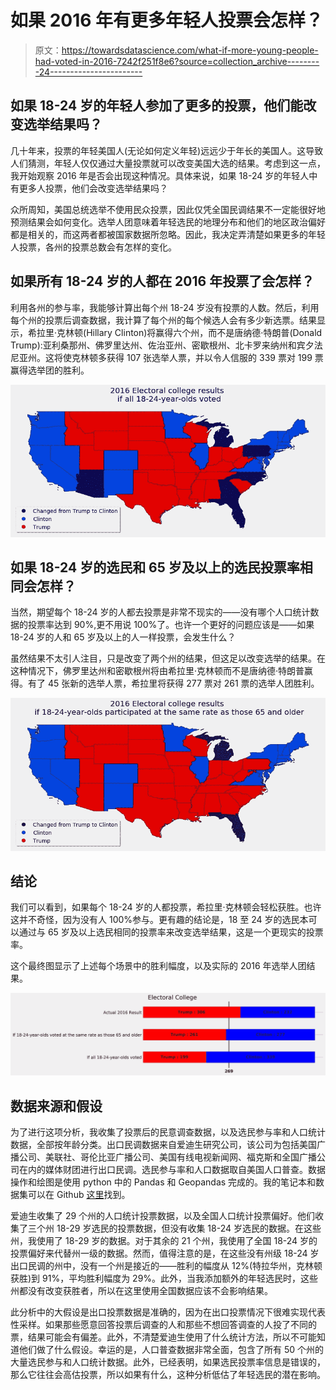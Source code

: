 # 如果 2016 年有更多年轻人投票会怎样？

> 原文：<https://towardsdatascience.com/what-if-more-young-people-had-voted-in-2016-7242f251f8e6?source=collection_archive---------24----------------------->

## 如果 18-24 岁的年轻人参加了更多的投票，他们能改变选举结果吗？

几十年来，投票的年轻美国人(无论如何定义年轻)远远少于年长的美国人。这导致人们猜测，年轻人仅仅通过大量投票就可以改变美国大选的结果。考虑到这一点，我开始观察 2016 年是否会出现这种情况。具体来说，如果 18-24 岁的年轻人中有更多人投票，他们会改变选举结果吗？

众所周知，美国总统选举不使用民众投票，因此仅凭全国民调结果不一定能很好地预测结果会如何变化。选举人团意味着年轻选民的地理分布和他们的地区政治偏好都是相关的，而这两者都被国家数据所忽略。因此，我决定弄清楚如果更多的年轻人投票，各州的投票总数会有怎样的变化。

## 如果所有 18-24 岁的人都在 2016 年投票了会怎样？

利用各州的参与率，我能够计算出每个州 18-24 岁没有投票的人数。然后，利用每个州的投票后调查数据，我计算了每个州的每个候选人会有多少新选票。结果显示，希拉里·克林顿(Hillary Clinton)将赢得六个州，而不是唐纳德·特朗普(Donald Trump):亚利桑那州、佛罗里达州、佐治亚州、密歇根州、北卡罗来纳州和宾夕法尼亚州。这将使克林顿多获得 107 张选举人票，并以令人信服的 339 票对 199 票赢得选举团的胜利。

![](img/9f64cc7857adaf2ff824186fc0f8eabf.png)

## 如果 18-24 岁的选民和 65 岁及以上的选民投票率相同会怎样？

当然，期望每个 18-24 岁的人都去投票是非常不现实的——没有哪个人口统计数据的投票率达到 90%,更不用说 100%了。也许一个更好的问题应该是——如果 18-24 岁的人和 65 岁及以上的人一样投票，会发生什么？

虽然结果不太引人注目，只是改变了两个州的结果，但这足以改变选举的结果。在这种情况下，佛罗里达州和密歇根州将由希拉里·克林顿而不是唐纳德·特朗普赢得。有了 45 张新的选举人票，希拉里将获得 277 票对 261 票的选举人团胜利。

![](img/784ad71c9c5393b26cb0c9db3a5ee9cb.png)

## 结论

我们可以看到，如果每个 18-24 岁的人都投票，希拉里·克林顿会轻松获胜。也许这并不奇怪，因为没有人 100%参与。更有趣的结论是，18 至 24 岁的选民本可以通过与 65 岁及以上选民相同的投票率来改变选举结果，这是一个更现实的投票率。

这个最终图显示了上述每个场景中的胜利幅度，以及实际的 2016 年选举人团结果。

![](img/b5c50e1e7b07f9c9f339551f41953bb1.png)

## 数据来源和假设

为了进行这项分析，我收集了投票后的民意调查数据，以及选民参与率和人口统计数据，全部按年龄分类。出口民调数据来自爱迪生研究公司，该公司为包括美国广播公司、美联社、哥伦比亚广播公司、美国有线电视新闻网、福克斯和全国广播公司在内的媒体财团进行出口民调。选民参与率和人口数据取自美国人口普查。数据操作和绘图是使用 python 中的 Pandas 和 Geopandas 完成的。我的笔记本和数据集可以在 Github [这里](https://github.com/chowell2000/Election_2016)找到。

爱迪生收集了 29 个州的人口统计投票数据，以及全国人口统计投票偏好。他们收集了三个州 18-29 岁选民的投票数据，但没有收集 18-24 岁选民的数据。在这些州，我使用了 18-29 岁的数据。对于其余的 21 个州，我使用了全国 18-24 岁的投票偏好来代替州一级的数据。然而，值得注意的是，在这些没有州级 18-24 岁出口民调的州中，没有一个州是接近的——胜利的幅度从 12%(特拉华州，克林顿获胜)到 91%，平均胜利幅度为 29%。此外，当我添加额外的年轻选民时，这些州都没有改变获胜者，所以在这里使用全国数据应该不会影响结果。

此分析中的大假设是出口投票数据是准确的，因为在出口投票情况下很难实现代表性采样。如果那些愿意回答投票后调查的人和那些不想回答调查的人投了不同的票，结果可能会有偏差。此外，不清楚爱迪生使用了什么统计方法，所以不可能知道他们做了什么假设。幸运的是，人口普查数据非常全面，包含了所有 50 个州的大量选民参与和人口统计数据。此外，已经表明，如果选民投票率信息是错误的，那么它往往会高估投票，所以如果有什么，这种分析低估了年轻选民的潜在影响。